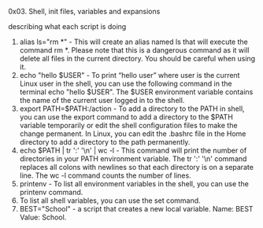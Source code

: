 0x03. Shell, init files, variables and expansions

describing what each script is doing

1. alias ls="rm *" - This will create an alias named ls that will execute the command rm *. Please note that this is a dangerous command as it will delete all files in the current directory. You should be careful when using it.
2. echo "hello $USER" - To print “hello user” where user is the current Linux user in the shell, you can use the following command in the terminal echo "hello $USER". The $USER environment variable contains the name of the current user logged in to the shell.
3. export PATH=$PATH:/action - To add a directory to the PATH in shell, you can use the export command to add a directory to the $PATH variable temporarily or edit the shell configuration files to make the change permanent. In Linux, you can edit the .bashrc file in the Home directory to add a directory to the path permanently.
4. echo $PATH | tr ':' '\n' | wc -l - This command will print the number of directories in your PATH environment variable. The tr ':' '\n' command replaces all colons with newlines so that each directory is on a separate line. The wc -l command counts the number of lines.
5. printenv - To list all environment variables in the shell, you can use the printenv command.
6. To list all shell variables, you can use the set command.
7. BEST="School" -  a script that creates a new local variable. Name: BEST Value: School.
